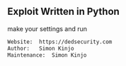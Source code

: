 ## Exploit Written in Python

make your settings and run

```bash
Website:  https://dedsecurity.com
Author:   Simon Kinjo
Maintenance:  Simon Kinjo
```
